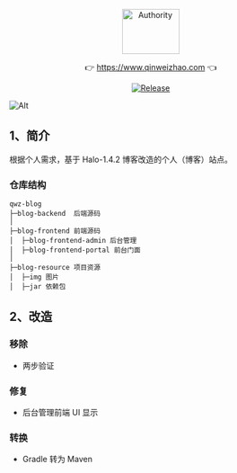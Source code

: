 <p align="center">
  <a class="logo" href="https://github.com/qinweizhao/qwz-blog">
    <img src="https://cdn.jsdelivr.net/gh/qinweizhao/qwz-blog@master/logo.png" height="80" width="45%" alt="Authority">
  </a>
</p>

<p align="center">
👉 <a href="https://www.qinweizhao.com">https://www.qinweizhao.com</a> 👈
</p>

<p align="center">
  <a href="https://github.com/qinweizhao/qwz-blog" target="_blank">
    <img src="https://img.shields.io/github/v/release/qinweizhao/qwz-blog?include_prereleases" alt="Release"/>
  </a>
</p>


![Alt](https://repobeats.axiom.co/api/embed/407d1af8c2e1faff46c37b1336137e2d0d7e27c4.svg "Analytics image")
## 1、简介

根据个人需求，基于 Halo-1.4.2 博客改造的个人（博客）站点。

### 仓库结构

```
qwz-blog
├─blog-backend  后端源码
│
├─blog-frontend 前端源码
│  ├─blog-frontend-admin 后台管理
│  ├─blog-frontend-portal 前台门面
│ 
├─blog-resource 项目资源
│  ├─img 图片
│  ├─jar 依赖包
```

## 2、改造

### 移除

- 两步验证

### 修复

- 后台管理前端 UI 显示

### 转换

- Gradle 转为 Maven


